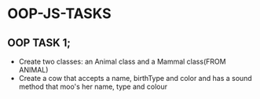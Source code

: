 # OOP-JS-TASKS

<h2>OOP TASK 1;</h2>
<ul>
    <li>Create two classes: an Animal class and a Mammal class(FROM ANIMAL)</li>
    <li>Create a cow that accepts a name, birthType and color and has a sound method that moo's her name, type and colour</li>
</ul>
